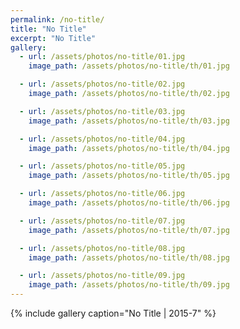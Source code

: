 ```yaml
---
permalink: /no-title/
title: "No Title"
excerpt: "No Title"
gallery:
  - url: /assets/photos/no-title/01.jpg
    image_path: /assets/photos/no-title/th/01.jpg

  - url: /assets/photos/no-title/02.jpg
    image_path: /assets/photos/no-title/th/02.jpg

  - url: /assets/photos/no-title/03.jpg
    image_path: /assets/photos/no-title/th/03.jpg

  - url: /assets/photos/no-title/04.jpg
    image_path: /assets/photos/no-title/th/04.jpg

  - url: /assets/photos/no-title/05.jpg
    image_path: /assets/photos/no-title/th/05.jpg

  - url: /assets/photos/no-title/06.jpg
    image_path: /assets/photos/no-title/th/06.jpg

  - url: /assets/photos/no-title/07.jpg
    image_path: /assets/photos/no-title/th/07.jpg

  - url: /assets/photos/no-title/08.jpg
    image_path: /assets/photos/no-title/th/08.jpg

  - url: /assets/photos/no-title/09.jpg
    image_path: /assets/photos/no-title/th/09.jpg
---
```


{% include gallery caption="No Title \| 2015-7" %}
